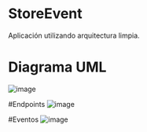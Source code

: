 # StoreEvent
Aplicación utilizando arquitectura limpia.

# Diagrama UML
![image](https://github.com/rolandher/StoreEvent/assets/98430956/c8605b2c-c99c-4988-aa4b-3563ca97cca2)

#Endpoints 
![image](https://github.com/rolandher/StoreEvent/assets/98430956/27e06306-fbb4-4a65-af5a-565b15f38123)

#Eventos
![image](https://github.com/rolandher/StoreEvent/assets/98430956/904dfb7a-8932-4515-8f58-726041cfe3ae)

